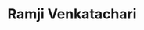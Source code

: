 ---
title: "Ramji Venkatachari"
draft: false
description : "Mr. Venkatachari is a life-long entrepreneur with excellent acumen to develop pathways to monetize IT solutions and services. He has 20+ years of experience selling IT solutions and services to the U.S. Federal and State and Local Government agencies and to Commercial entities. Most recently he has focused on process automations that provide opportunities for users to automate their mundane repetitive tasks and focus on more interesting knowledge based tasks. By infusing artificial intelligence, machine learning, deep learning models and techniques in a variety of use cases, Mr. Venkatachari has shown how AI, ML, DL can help solve real life problems.<br>    
	Mr. Venkatachari has been a charter member of TiEDC for more than five years, through which he has mentored several budding entrepreneurs and has actively contributed to successful startups. He is an inquisitive learner always seeking to learn ways to solve problems using technology. Mr. Venkatachari believes in people power, and strives to cultivate positive relationships with and for entrepreneurs to help them harness this power in their business ventures."
image: "images/ramji-img.png"
category: "admin"
department: "Board of Advisor"
designation: "Advisor"
id: "member8"
order: 8
type: "team"
---